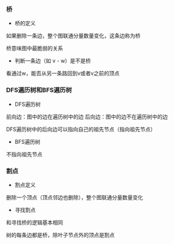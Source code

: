 

### 桥

* 桥的定义

如果删除一条边，整个图联通分量数量变化，这条边称为桥

桥意味图中最脆弱的关系


* 判断一条边（如 v - w）是不是桥

看通过w，能否从另一条路回到v或者v之前的顶点


### DFS遍历树和BFS遍历树

* DFS遍历树

前向边：图中的边在遍历树中的边
后向边：图中的边不在遍历树中的边

DFS遍历树中的后向边可以指向自己的祖先节点（指向祖先节点）

* BFS遍历树

不指向祖先节点


### 割点

* 割点定义

删除一个顶点（顶点邻边也删除），整个图联通分量数量变化

* 寻找割点

和寻找桥的逻辑基本相同


树的每条边都是桥，除叶子节点外的顶点是割点
